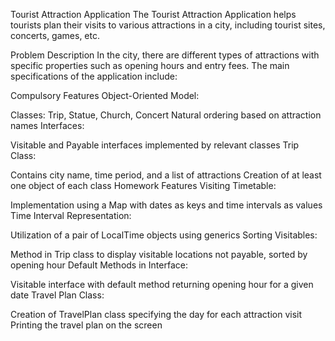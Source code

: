 Tourist Attraction Application
The Tourist Attraction Application helps tourists plan their visits to various attractions in a city, including tourist sites, concerts, games, etc.

Problem Description
In the city, there are different types of attractions with specific properties such as opening hours and entry fees. The main specifications of the application include:

Compulsory Features 
Object-Oriented Model:

Classes: Trip, Statue, Church, Concert
Natural ordering based on attraction names
Interfaces:

Visitable and Payable interfaces implemented by relevant classes
Trip Class:

Contains city name, time period, and a list of attractions
Creation of at least one object of each class
Homework Features 
Visiting Timetable:

Implementation using a Map with dates as keys and time intervals as values
Time Interval Representation:

Utilization of a pair of LocalTime objects using generics
Sorting Visitables:

Method in Trip class to display visitable locations not payable, sorted by opening hour
Default Methods in Interface:

Visitable interface with default method returning opening hour for a given date
Travel Plan Class:

Creation of TravelPlan class specifying the day for each attraction visit
Printing the travel plan on the screen
